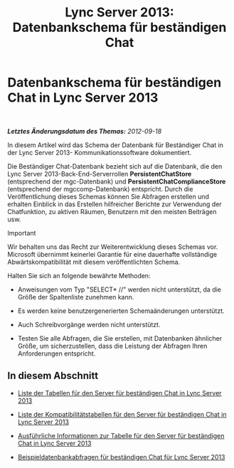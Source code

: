 ﻿---
title: 'Lync Server 2013: Datenbankschema für beständigen Chat'
TOCTitle: Datenbankschema für beständigen Chat
ms:assetid: 58d7d94f-42f5-4c3e-8fe5-901fbe92152e
ms:mtpsurl: https://technet.microsoft.com/de-de/library/Gg558653(v=OCS.15)
ms:contentKeyID: 49294081
ms.date: 05/19/2016
mtps_version: v=OCS.15
ms.translationtype: HT
---

# Datenbankschema für beständigen Chat in Lync Server 2013

 

_**Letztes Änderungsdatum des Themas:** 2012-09-18_

In diesem Artikel wird das Schema der Datenbank für Beständiger Chat in der Lync Server 2013- Kommunikationssoftware dokumentiert.

Die Beständiger Chat-Datenbank bezieht sich auf die Datenbank, die den Lync Server 2013-Back-End-Serverrollen **PersistentChatStore** (entsprechend der mgc-Datenbank) und **PersistentChatComplianceStore** (entsprechend der mgccomp-Datenbank) entspricht. Durch die Veröffentlichung dieses Schemas können Sie Abfragen erstellen und erhalten Einblick in das Erstellen hilfreicher Berichte zur Verwendung der Chatfunktion, zu aktiven Räumen, Benutzern mit den meisten Beiträgen usw.


> [!IMPORTANT]
> Wir behalten uns das Recht zur Weiterentwicklung dieses Schemas vor. Microsoft übernimmt keinerlei Garantie für eine dauerhafte vollständige Abwärtskompatibilität mit diesem veröffentlichten Schema.



Halten Sie sich an folgende bewährte Methoden:

  - Anweisungen vom Typ "SELECT\* //" werden nicht unterstützt, da die Größe der Spaltenliste zunehmen kann.

  - Es werden keine benutzergenerierten Schemaänderungen unterstützt.

  - Auch Schreibvorgänge werden nicht unterstützt.

  - Testen Sie alle Abfragen, die Sie erstellen, mit Datenbanken ähnlicher Größe, um sicherzustellen, dass die Leistung der Abfragen Ihren Anforderungen entspricht.

## In diesem Abschnitt

  - [Liste der Tabellen für den Server für beständigen Chat in Lync Server 2013](lync-server-2013-list-of-persistent-chat-server-tables.md)

  - [Liste der Kompatibilitätstabellen für den Server für beständigen Chat in Lync Server 2013](lync-server-2013-list-of-persistent-chat-server-compliance-tables.md)

  - [Ausführliche Informationen zur Tabelle für den Server für beständigen Chat in Lync Server 2013](lync-server-2013-persistent-chat-server-table-details.md)

  - [Beispieldatenbankabfragen für beständigen Chat für Lync Server 2013](lync-server-2013-sample-persistent-chat-database-queries.md)

